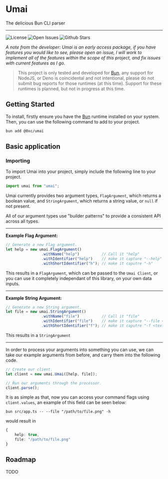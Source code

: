 # Umai

The delicious Bun CLI parser

---
![License](https://flat.badgen.net/github/license/tcarrio/umai)
![Open Issues](https://flat.badgen.net/github/open-issues/tcarrio/umai)
![Github Stars](https://flat.badgen.net/github/stars/tcarrio/umai)

*A note from the developer: Umai is an early access package, if you have features you would like to see, please open an issue, I will work to implement all of the features within the scope of this project, and fix issues with current features as I go.*

> This project is only tested and developed for [Bun](https://bun.sh), any support for NodeJS, or Deno is coincidental and not intentional, please do not submit bug reports for those runtimes (at this time). Support for these runtimes is planned, but not in progress at this time.

## Getting Started

To install, firstly ensure you have the [Bun](https://bun.sh) runtime installed on your system. Then, you can use the following command to add to your project.

```sh
bun add @0xc/umai
```

## Basic application

### Importing

To import Umai into your project, simply include the following line to your project.

```ts
import umai from "umai";
```

Umai currently provides two argument types, `FlagArgument`, which returns a boolean value, and `StringArgument`, which returns a string value, or `null` if not present.

All of our argument types use "builder patterns" to provide a consistent API across all types.

---

**Example Flag Argument:**

```ts
// Generate a new Flag argument.
let help = new umai.FlagArgument()
                .withName("help")          // Call it "help"
                .withIdentifier("help")    // make it capture "--help"
                .withShortIdentifier("h"); // make it caputre "-h"
```

This results in a `FlagArgument`, which can be passed to the `Umai Client`, or you can use it completely independant of this library, on your own data inputs.

---

**Example String Argument:**

```ts
// Generate a new String argument.
let file = new umai.StringArgument()
                .withName("file")          // Call it "file"
                .withIdentifier("file")    // make it capture "--file <text>"
                .withShortIdentifier("f"); // make it caputre "-f <text>"
```

This results in a `StringArgument`

---

In order to process your arguments into something you can use, we can take our example arguments from before, and carry them into the following code.

```ts
// Create our client.
let client = new umai.Umai([help, file]);

// Run our arguments through the processor.
client.parse();
```

It is as simple as that, now you can access your command flags using `client.values`, an example of this field can be seen below:

```
bun src/app.ts -- --file "/path/to/file.png" -h
```

would result in

```ts
{
    help: true,
    file: "/path/to/file.png"
}
```

## Roadmap

TODO
